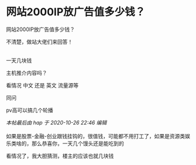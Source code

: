 # 网站2000IP放广告值多少钱？


网站2000IP放广告值多少钱？

不清楚，做站大佬们来回答！<br />
<br />
<img src="static/image/smiley/default/time.gif" smilieid="15" border="0" alt="" /><img src="static/image/smiley/default/time.gif" smilieid="15" border="0" alt="" /><img src="static/image/smiley/default/time.gif" smilieid="15" border="0" alt="" />

一天几块钱

主机推介内容吗？

看情况 中文 还是 英文 流量源等

同问 

pv高可以搞几个轮播

<i class="pstatus"> 本帖最后由 hap 于 2020-10-26 22:46 编辑 </i><br />
<br />
如果是股票-金融-创业跟钱挂钩的，很值钱，可能都不用打工了，如果是资源类娱乐类啥的，那么恭喜你，一天几个馒头还是能吃到的<img src="static/image/smiley/default/lol.gif" smilieid="12" border="0" alt="" />

看情况了，我大胆猜测，楼主的应该也就几块钱<img id="aimg_RUutu" onclick="zoom(this, this.src, 0, 0, 0)" class="zoom" src="https://cdn.jsdelivr.net/gh/hishis/forum-master/public/images/patch.gif" onmouseover="img_onmouseoverfunc(this)" onload="thumbImg(this)" border="0" alt="" />
